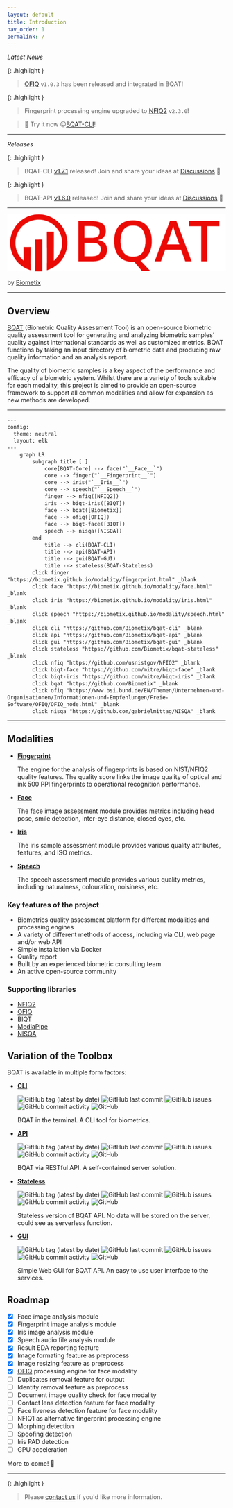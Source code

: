 ```yaml
---
layout: default
title: Introduction
nav_order: 1
permalink: /
---
```


_Latest News_

{: .highlight }
> [OFIQ](https://www.bsi.bund.de/SharedDocs/Downloads/EN/BSI/OFIQ/Overview_presentation_OFIQ.pdf?__blob=publicationFile&v=2) `v1.0.3` has been released and integrated in BQAT!

{: .highlight }
> Fingerprint processing engine upgraded to [NFIQ2](https://github.com/usnistgov/NFIQ2/releases/tag/v2.3.0) `v2.3.0`!

> 🚀 Try it now @[BQAT-CLI](https://biometix.github.io/getting_started/cli.html)!

---

_Releases_

{: .highlight }
>  BQAT-CLI [v1.7.1](https://biometix.github.io/changelog/#bqat-cli) released! Join and share your ideas at [Discussions](https://github.com/Biometix/bqat-cli/discussions) 🎉

{: .highlight }
>  BQAT-API [v1.6.0](https://biometix.github.io/changelog/#bqat-api) released! Join and share your ideas at [Discussions](https://github.com/Biometix/bqat-api/discussions) 🎉

---

![logo_bqat](../assets/images/logo-bqat.png)

by [Biometix](https://www.biometix.com/)

<!-- # __Biometric Quality Assessment Tool (BQAT)__ -->

<!-- ``` mermaid
mindmap
  root((**BQAT**))
    BQAT-CLI
      EDA Report
      CSV
    BQAT-API
      Cloud
      Self-Hosted
    BQAT-GUI
      Web
      Lightweight
``` -->

---

## Overview

[BQAT](https://github.com/Biometix) (Biometric Quality Assessment Tool) is an open-source biometric quality assessment tool for generating and analyzing biometric samples’ quality against international standards as well as customized metrics. BQAT functions by taking an input directory of biometric data and producing raw quality information and an analysis report.

The quality of biometric samples is a key aspect of the performance and efficacy of a biometric system. Whilst there are a variety of tools suitable for each modality, this project is aimed to provide an open-source framework to support all common modalities and allow for expansion as new methods are developed. 

---

``` mermaid
---
config:
  theme: neutral
  layout: elk
---
    graph LR
        subgraph title [ ]
            core[BQAT-Core] --> face("`__Face__`")
            core --> finger("`__Fingerprint__`")
            core --> iris("`__Iris__`")
            core --> speech("`__Speech__`")
            finger --> nfiq([NFIQ2])
            iris --> biqt-iris([BIQT])
            face --> bqat([Biometix])
            face --> ofiq([OFIQ])
            face --> biqt-face([BIQT])
            speech --> nisqa([NISQA])
        end
            title --> cli(BQAT-CLI)
            title --> api(BQAT-API)
            title --> gui(BQAT-GUI)
            title --> stateless(BQAT-Stateless)
        click finger "https://biometix.github.io/modality/fingerprint.html" _blank
        click face "https://biometix.github.io/modality/face.html" _blank
        click iris "https://biometix.github.io/modality/iris.html" _blank
        click speech "https://biometix.github.io/modality/speech.html" _blank
        click cli "https://github.com/Biometix/bqat-cli" _blank
        click api "https://github.com/Biometix/bqat-api" _blank
        click gui "https://github.com/Biometix/bqat-gui" _blank
        click stateless "https://github.com/Biometix/bqat-stateless" _blank
        click nfiq "https://github.com/usnistgov/NFIQ2" _blank
        click biqt-face "https://github.com/mitre/biqt-face" _blank
        click biqt-iris "https://github.com/mitre/biqt-iris" _blank
        click bqat "https://github.com/Biometix" _blank
        click ofiq "https://www.bsi.bund.de/EN/Themen/Unternehmen-und-Organisationen/Informationen-und-Empfehlungen/Freie-Software/OFIQ/OFIQ_node.html" _blank
        click nisqa "https://github.com/gabrielmittag/NISQA" _blank
```

---

## Modalities

+ [__Fingerprint__](https://biometix.github.io/modality/fingerprint.html)

    The engine for the analysis of fingerprints is based on NIST/NFIQ2 quality features. The quality score links the image quality of optical and ink 500 PPI fingerprints to operational recognition performance. 

+ [__Face__](https://biometix.github.io/modality/face.html)

    The face image assessment module provides metrics including head pose, smile detection, inter-eye distance, closed eyes, etc. 

+ [__Iris__](https://biometix.github.io/modality/iris.html)

    The iris sample assessment module provides various quality attributes, features, and ISO metrics.

+ [__Speech__](https://biometix.github.io/modality/speech.html)

    The speech assessment module provides various quality metrics, including naturalness, colouration, noisiness, etc. 

### Key features of the project

+ Biometrics quality assessment platform for different modalities and processing engines
+ A variety of different methods of access, including via CLI, web page and/or web API 
+ Simple installation via Docker 
+ Quality report
+ Built by an experienced biometric consulting team
+ An active open-source community

### Supporting libraries

+ [NFIQ2](https://github.com/usnistgov/NFIQ2)
+ [OFIQ](https://www.bsi.bund.de/EN/Themen/Unternehmen-und-Organisationen/Informationen-und-Empfehlungen/Freie-Software/OFIQ/OFIQ_node.html)
+ [BIQT](https://github.com/mitre/biqt)
+ [MediaPipe](https://github.com/google/mediapipe)
+ [NISQA](https://github.com/gabrielmittag/NISQA)

## Variation of the Toolbox

BQAT is available in multiple form factors:

+ __[CLI](https://github.com/Biometix/bqat-cli)__

    <img alt="GitHub tag (latest by date)" src="https://img.shields.io/github/v/tag/biometix/bqat-cli">
    <img alt="GitHub last commit" src="https://img.shields.io/github/last-commit/biometix/bqat-cli">
    <img alt="GitHub issues" src="https://img.shields.io/github/issues-raw/biometix/bqat-cli">
    <img alt="GitHub commit activity" src="https://img.shields.io/github/commit-activity/m/biometix/bqat-cli">
    <img alt="GitHub" src="https://img.shields.io/github/license/biometix/bqat-cli">

    BQAT in the terminal. A CLI tool for biometrics.

+ __[API](https://github.com/Biometix/bqat-api)__

    <img alt="GitHub tag (latest by date)" src="https://img.shields.io/github/v/tag/biometix/bqat-api">
    <img alt="GitHub last commit" src="https://img.shields.io/github/last-commit/biometix/bqat-api">
    <img alt="GitHub issues" src="https://img.shields.io/github/issues-raw/biometix/bqat-api">
    <img alt="GitHub commit activity" src="https://img.shields.io/github/commit-activity/m/biometix/bqat-api">
    <img alt="GitHub" src="https://img.shields.io/github/license/biometix/bqat-api">

    BQAT via RESTful API. A self-contained server solution.

+ __[Stateless](https://github.com/Biometix/bqat-stateless)__

    <img alt="GitHub tag (latest by date)" src="https://img.shields.io/github/v/tag/biometix/bqat-stateless">
    <img alt="GitHub last commit" src="https://img.shields.io/github/last-commit/biometix/bqat-stateless">
    <img alt="GitHub issues" src="https://img.shields.io/github/issues-raw/biometix/bqat-stateless">
    <img alt="GitHub commit activity" src="https://img.shields.io/github/commit-activity/m/biometix/bqat-stateless">
    <img alt="GitHub" src="https://img.shields.io/github/license/biometix/bqat-stateless">

    Stateless version of BQAT API. No data will be stored on the server, could see as serverless function.

+ __[GUI](https://github.com/Biometix/bqat-gui)__

    <img alt="GitHub tag (latest by date)" src="https://img.shields.io/github/v/tag/biometix/bqat-gui">
    <img alt="GitHub last commit" src="https://img.shields.io/github/last-commit/biometix/bqat-gui">
    <img alt="GitHub issues" src="https://img.shields.io/github/issues-raw/biometix/bqat-gui">
    <img alt="GitHub commit activity" src="https://img.shields.io/github/commit-activity/m/biometix/bqat-gui">
    <img alt="GitHub" src="https://img.shields.io/github/license/biometix/bqat-gui">

    Simple Web GUI for BQAT API. An easy to use user interface to the services.

## Roadmap

- [x] Face image analysis module
- [x] Fingerprint image analysis module
- [x] Iris image analysis module
- [x] Speech audio file analysis module
- [x] Result EDA reporting feature
- [x] Image formating feature as preprocess
- [x] Image resizing feature as preprocess
- [x] [OFIQ](https://www.bsi.bund.de/EN/Themen/Unternehmen-und-Organisationen/Informationen-und-Empfehlungen/Freie-Software/OFIQ/OFIQ_node.html) processing engine for face modality
- [ ] Duplicates removal feature for output
- [ ] Identity removal feature as preprocess
- [ ] Document image quality check for face modality
- [ ] Contact lens detection feature for face modality
- [ ] Face liveness detection feature for face modality
- [ ] NFIQ1 as alternative fingerprint processing engine
- [ ] Morphing detection
- [ ] Spoofing detection
- [ ] Iris PAD detection
- [ ] GPU acceleration

More to come! 🚀

---

{: .highlight }
> Please [contact us](https://biometix.github.io/about/#about-us) if you'd like more information.
